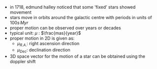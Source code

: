 - in 1718, edmund halley noticed that some 'fixed' stars showed movement
- stars move in orbits around the galactic centre with periods in units of $100s \, Myr$
- proper motion can be observed over years or decades
- typical unit: $\mu$ : $\frac{mas}{year}$
- proper motion in 2D is given as:
	- ${} \mu_{R.A.} :$ right ascension direction
	- $\mu_{Dec}:$ declination direction
- 3D space vector for the motion of a star can be obtained using the doppler shift